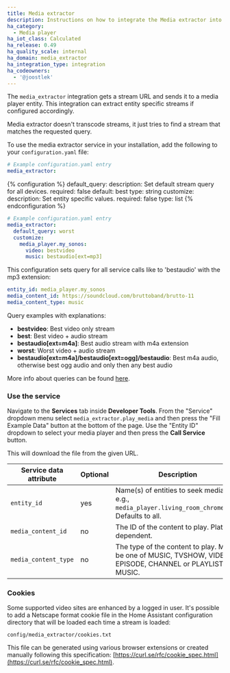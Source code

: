 ```yaml
---
title: Media extractor
description: Instructions on how to integrate the Media extractor into Home Assistant.
ha_category:
  - Media player
ha_iot_class: Calculated
ha_release: 0.49
ha_quality_scale: internal
ha_domain: media_extractor
ha_integration_type: integration
ha_codeowners:
  - '@joostlek'
---
```


The `media_extractor` integration gets a stream URL and sends it to a media player entity. This integration can extract entity specific streams if configured accordingly.

<div class='note'>
Media extractor doesn't transcode streams, it just tries to find a stream that matches the requested query.
</div>

To use the media extractor service in your installation, add the following to your `configuration.yaml` file:

```yaml
# Example configuration.yaml entry
media_extractor:
```

{% configuration %}
default_query:
  description: Set default stream query for all devices.
  required: false
  default: best
  type: string
customize:
  description: Set entity specific values.
  required: false
  type: list
{% endconfiguration %}

```yaml
# Example configuration.yaml entry
media_extractor:
  default_query: worst
  customize:
    media_player.my_sonos:
      video: bestvideo
      music: bestaudio[ext=mp3]
```

This configuration sets query for all service calls like to 'bestaudio' with the mp3 extension:

```yaml
entity_id: media_player.my_sonos
media_content_id: https://soundcloud.com/bruttoband/brutto-11
media_content_type: music
```

Query examples with explanations:

- **bestvideo**: Best video only stream
- **best**: Best video + audio stream
- **bestaudio[ext=m4a]**: Best audio stream with m4a extension
- **worst**: Worst video + audio stream
- **bestaudio[ext=m4a]/bestaudio[ext=ogg]/bestaudio**: Best m4a audio, otherwise best ogg audio and only then any best audio

More info about queries can be found [here](https://github.com/ytdl-org/youtube-dl#format-selection).

### Use the service

Navigate to the **Services** tab inside **Developer Tools**. From the "Service" dropdown menu select `media_extractor.play_media` and then press the "Fill Example Data" button at the bottom of the page. Use the "Entity ID" dropdown to select your media player and then press the **Call Service** button.

This will download the file from the given URL.

| Service data attribute | Optional | Description                                                                                               |
| ---------------------- | -------- | --------------------------------------------------------------------------------------------------------- |
| `entity_id`            | yes      | Name(s) of entities to seek media on, e.g., `media_player.living_room_chromecast`. Defaults to all.       |
| `media_content_id`     | no       | The ID of the content to play. Platform dependent.                                                        |
| `media_content_type`   | no       | The type of the content to play. Must be one of MUSIC, TVSHOW, VIDEO, EPISODE, CHANNEL or PLAYLIST MUSIC. |

### Cookies

Some supported video sites are enhanced by a logged in user.
It's possible to add a Netscape format cookie file in the Home Assistant configuration directory that will be loaded each time a stream is loaded:

```config/media_extractor/cookies.txt```

This file can be generated using various browser extensions or created manually following this specification: [https://curl.se/rfc/cookie_spec.html](https://curl.se/rfc/cookie_spec.html).
